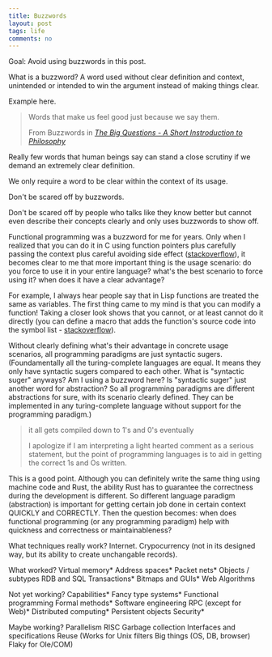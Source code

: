 ```yaml
---
title: Buzzwords 
layout: post
tags: life
comments: no
---
```


Goal: Avoid using buzzwords in this post. 

What is a buzzword? A word used without clear definition and context, unintended or intended to win the argument instead of making things clear. 

Example here. 

> Words that make us feel good just because we say them. 
> 
> From Buzzwords in _[The Big Questions - A Short Instroduction to Philosophy](http://elibrary.bsu.az/books_400/N_17.pdf)_

Really few words that human beings say can stand a close scrutiny if we demand an extremely clear definition. 

We only require a word to be clear within the context of its usage. 


Don't be scared off by buzzwords. 

Don't be scared off by people who talks like they know better but cannot even describe their concepts clearly and only uses buzzwords to show off. 

Functional programming was a buzzword for me for years. Only when I realized that you can do it in C using function pointers plus carefully passing the context plus careful avoiding side effect ([stackoverflow](https://stackoverflow.com/questions/1839965/dynamically-creating-functions-in-c)), it becomes clear to me that more important thing is the usage scenario: do you force to use it in your entire language? what's the best scenario to force using it? when does it have a clear advantage? 

For example, I always hear people say that in Lisp functions are treated the same as variables. The first thing came to my mind is that you can modify a function! Taking a closer look shows that you cannot, or at least cannot do it directly (you can define a macro that adds the function's source code into the symbol list - [stackoverflow](https://stackoverflow.com/questions/1220149/can-you-show-me-how-to-rewrite-functions-in-lisp)). 

Without clearly defining what's their advantage in concrete usage scenarios, all programming paradigms are just syntactic sugers. (Foundamentally all the turing-complete languages are equal. It means they only have syntactic sugers compared to each other. What is "syntactic suger" anyways? Am I using a buzzword here? Is "syntactic suger" just another word for abstraction? So all programming paradigms are different abstractions for sure, with its scenario clearly defined. They can be implemented in any turing-complete language without support for the programming paradigm.) 

> it all gets compiled down to 1's and 0's eventually
>
> I apologize if I am interpreting a light hearted comment as a serious statement, but the point of programming languages is to aid in getting the correct 1s and Os written.

This is a good point. Although you can definitely write the same thing using machine code and Rust, the ability Rust has to guarantee the correctness during the development is different. So different language paradigm (abstraction) is important for getting certain job done in certain context QUICKLY and CORRECTLY. Then the question becomes: when does functional programming (or any programming paradigm) help with quickness and correctness or maintainableness? 

What techniques really work? 
Internet. Crypocurrency (not in its designed way, but its ability to create unchangable records). 

What worked? 
Virtual memory*
Address spaces*
Packet nets*
Objects / subtypes
RDB and SQL
Transactions*
Bitmaps and GUIs*
Web
Algorithms

Not yet working? 
Capabilities*
Fancy type systems*
Functional programming
Formal methods*
Software engineering
RPC (except for Web)*
Distributed computing*
Persistent objects
Security*

Maybe working? 
Parallelism
RISC
Garbage collection
Interfaces and specifications
Reuse (Works for Unix filters
Big things (OS, DB, browser)
Flaky for Ole/COM)
